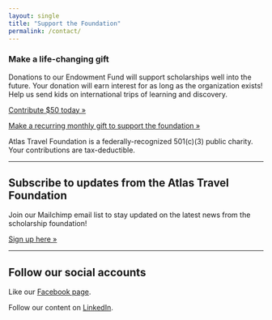 ```yaml
---
layout: single
title: "Support the Foundation"
permalink: /contact/
---
```

### Make a life-changing gift

Donations to our Endowment Fund will support scholarships well into the future. 
Your donation will earn interest for as long as the organization exists!
Help us send kids on international trips of learning and discovery. 

<a href="https://donate.stripe.com/aFa4gz5lTa4peTyeDA2Fa00">Contribute $50 today &raquo;</a>

<a href="https://buy.stripe.com/4gM4gzbKha4p26M8fc2Fa01">Make a recurring monthly gift to support the foundation &raquo;</a>

Atlas Travel Foundation is a federally-recognized 501(c)(3) public charity. Your contributions are tax-deductible.

---

## Subscribe to updates from the Atlas Travel Foundation

Join our Mailchimp email list to stay updated on the latest news from the scholarship foundation!

<a href="https://mailchi.mp/8e010a4ececd/subscribe">Sign up here &raquo;</a>


---

## Follow our social accounts

Like our <a href="https://www.facebook.com/people/Atlas-Travel-Foundation/61577091345851/#">Facebook page</a>. 

Follow our content on <a href="https://www.linkedin.com/company/atlas-travel-foundation/">LinkedIn</a>.
